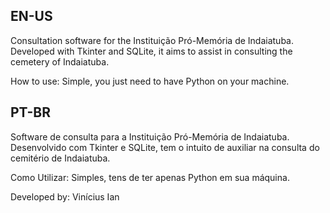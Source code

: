 EN-US
-----
Consultation software for the Instituição Pró-Memória de Indaiatuba. Developed with Tkinter and SQLite, it aims to assist in consulting the cemetery of Indaiatuba.

How to use:
  Simple, you just need to have Python on your machine.
  
  
PT-BR
-----
Software de consulta para a Instituição Pró-Memória de Indaiatuba. Desenvolvido com Tkinter e SQLite, tem o intuito de auxiliar na consulta do cemitério de Indaiatuba.

Como Utilizar:
  Simples, tens de ter apenas Python em sua máquina.


Developed by: Vinícius Ian
